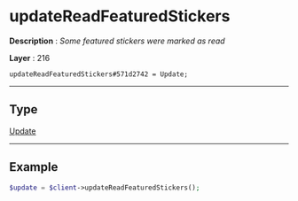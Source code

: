 # updateReadFeaturedStickers

**Description** : *Some featured stickers were marked as read*

**Layer** : 216

```tl
updateReadFeaturedStickers#571d2742 = Update;
```

---

## Type

[Update](type/Update)

---

## Example

```php
$update = $client->updateReadFeaturedStickers();
```